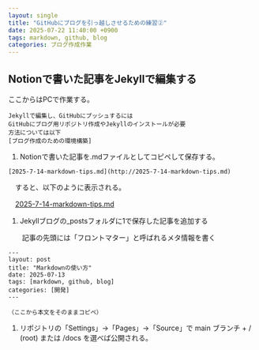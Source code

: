 ```yaml
---
layout: single
title: "GitHubにブログを引っ越しさせるための練習②"
date: 2025-07-22 11:40:00 +0900
tags: markdown, github, blog
categories: ブログ作成作業
---
```

## Notionで書いた記事をJekyllで編集する

ここからはPCで作業する。

```
Jekyllで編集し、GitHubにプッシュするには
GitHubにブログ用リポジトリ作成やJekyllのインストールが必要
方法については以下
[ブログ作成のための環境構築]
```

1. Notionで書いた記事を.mdファイルとしてコピペして保存する。

 `[2025-7-14-markdown-tips.md](http://2025-7-14-markdown-tips.md)`

　すると、以下のように表示される。

　[2025-7-14-markdown-tips.md](http://2025-7-14-markdown-tips.md)

1. Jekyllブログの_postsフォルダに1で保存した記事を追加する

　　記事の先頭には「フロントマター」と呼ばれるメタ情報を書く

```
---
layout: post
title: "Markdownの使い方"
date: 2025-07-13
tags: [markdown, github, blog]
categories: [開発]
---

（ここから本文をそのままコピペ）
```

1. リポジトリの「Settings」→「Pages」→「Source」で main ブランチ + / (root) または /docs を選べば公開される。
